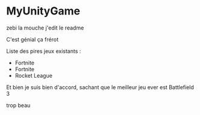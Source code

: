 # MyUnityGame


zebi la mouche j'edit le readme

C'est génial ça frérot

Liste des pires jeux existants :

  * Fortnite
  * Fortnite
  * Rocket League


  Et bien je suis bien d'accord, sachant que le meilleur jeu ever est Battlefield 3

  trop beau
  